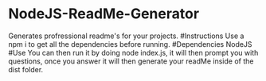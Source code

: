 # NodeJS-ReadMe-Generator
Generates profressional readme's for your projects.
#Instructions
Use a npm i to get all the dependencies before running.
#Dependencies
NodeJS
#Use
You can then run it by doing node index.js, it will then prompt you with questions, once you answer it will then generate your readMe inside of the dist folder.
